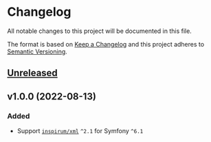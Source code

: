 # Changelog

All notable changes to this project will be documented in this file.

The format is based on [Keep a Changelog](http://keepachangelog.com/en/1.0.0/)
and this project adheres to [Semantic Versioning](http://semver.org/spec/v2.0.0.html).


## [Unreleased](https://github.com/inspirum/xml-php-symfony/compare/v1.0.0...master)


## v1.0.0 (2022-08-13)
### Added
- Support [`inspirum/xml`](https://github.com/inspirum/xml-php) `^2.1` for Symfony `^6.1`
